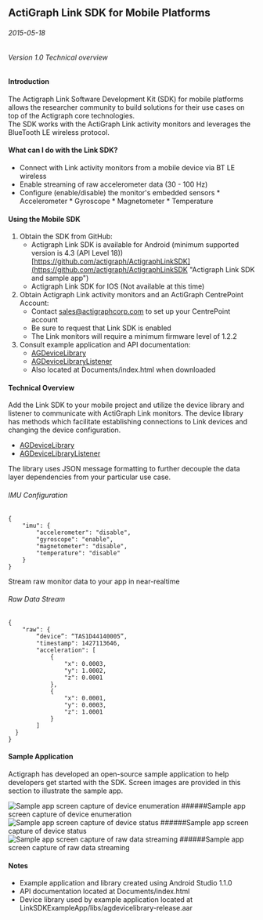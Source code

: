 ## ActiGraph Link SDK for Mobile Platforms ##

###### 2015-05-18
###### Version 1.0 Technical overview


#### Introduction ####
The Actigraph Link Software Development Kit (SDK) for mobile platforms allows the researcher community to build solutions for their use cases on top of the Actigraph core technologies.  
The SDK works with the ActiGraph Link activity monitors and leverages the BlueTooth LE wireless protocol.


#### What can I do with the Link SDK? ####

- Connect with Link activity monitors from a mobile device via BT LE wireless
- Enable streaming of raw accelerometer data (30 - 100 Hz)
- Configure (enable/disable) the monitor's embedded sensors
       * Accelerometer
       * Gyroscope
       * Magnetometer
       * Temperature

#### Using the Mobile SDK ####


1. Obtain the SDK from GitHub:
	* Actigraph Link SDK is available for Android (minimum supported version is 4.3 (API Level 18)) [https://github.com/actigraph/ActigraphLinkSDK](https://github.com/actigraph/ActigraphLinkSDK "Actigraph Link SDK and sample app")
	* Actigraph Link SDK for IOS (Not available at this time)
2. Obtain Actigraph Link activity monitors and an ActiGraph CentrePoint Account:
	* Contact sales@actigraphcorp.com to set up your CentrePoint account
	* Be sure to request that Link SDK is enabled 
	* The Link monitors will require a minimum firmware level of 1.2.2
3. Consult example application and API documentation:
	* [AGDeviceLibrary](AGDeviceLibrary.md)
	* [AGDeviceLibraryListener](AGDeviceLibraryListener.md)
	* Also located at Documents/index.html when downloaded


#### Technical Overview ####

Add the Link SDK to your mobile project and utilize the device library and listener to communicate with ActiGraph Link monitors.  The device library has methods which facilitate establishing connections to Link devices and changing the device configuration.

* [AGDeviceLibrary](AGDeviceLibrary.md)
* [AGDeviceLibraryListener](AGDeviceLibraryListener.md)

The library uses JSON message formatting to further decouple the data layer dependencies from your particular use case.

###### IMU Configuration
```
{
    "imu": {
    	"accelerometer": "disable",
        "gyroscope": "enable",
        "magnetometer": "disable",
		"temperature": "disable"
    }
}
```

Stream raw monitor data to your app in near-realtime

###### Raw Data Stream
```
{
    "raw": {
    	“device”: “TAS1D44140005”,
    	"timestamp": 1427113646,
    	"acceleration": [
      		{
        		"x": 0.0003,
        		"y": 1.0002,
        		"z": 0.0001
      		},
      		{
        		"x": 0.0001,
        		"y": 0.0003,
        		"z": 1.0001
      		}
    	]
  }
}
```

#### Sample Application ####

Actigraph has developed an open-source sample application to help developers get started with the SDK.  Screen images are provided in this section to illustrate the sample app.

![Sample app screen capture of device enumeration](https://cloud.githubusercontent.com/assets/1958634/7756698/a174cac6-ffc2-11e4-9e07-8e5c3c0e2bfe.png)
######Sample app screen capture of device enumeration
![Sample app screen capture of device status](https://cloud.githubusercontent.com/assets/1958634/7756618/1175d28a-ffc2-11e4-9778-4287550f5e0b.png)
######Sample app screen capture of device status
![Sample app screen capture of raw data streaming](https://cloud.githubusercontent.com/assets/1958634/7756724/c65b9856-ffc2-11e4-81d9-4a6752e4f40b.png)
######Sample app screen capture of raw data streaming



#### Notes ####
* Example application and library created using Android Studio 1.1.0
* API documentation located at Documents/index.html
* Device library used by example application located at LinkSDKExampleApp/libs/agdevicelibrary-release.aar
